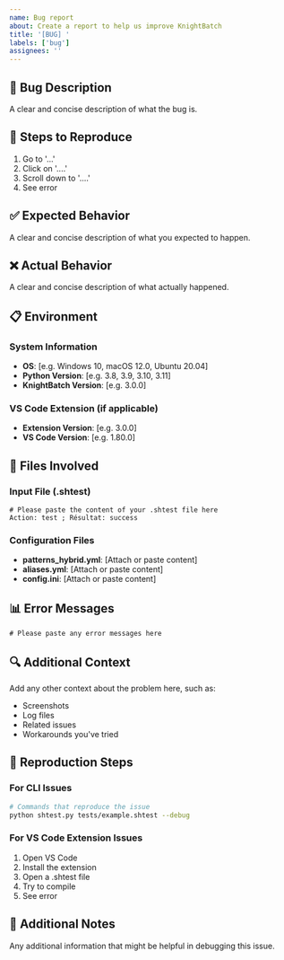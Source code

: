 ```yaml
---
name: Bug report
about: Create a report to help us improve KnightBatch
title: '[BUG] '
labels: ['bug']
assignees: ''
---
```


## 🐛 Bug Description

A clear and concise description of what the bug is.

## 🔄 Steps to Reproduce

1. Go to '...'
2. Click on '....'
3. Scroll down to '....'
4. See error

## ✅ Expected Behavior

A clear and concise description of what you expected to happen.

## ❌ Actual Behavior

A clear and concise description of what actually happened.

## 📋 Environment

### System Information
- **OS**: [e.g. Windows 10, macOS 12.0, Ubuntu 20.04]
- **Python Version**: [e.g. 3.8, 3.9, 3.10, 3.11]
- **KnightBatch Version**: [e.g. 3.0.0]

### VS Code Extension (if applicable)
- **Extension Version**: [e.g. 3.0.0]
- **VS Code Version**: [e.g. 1.80.0]

## 📁 Files Involved

### Input File (.shtest)
```shtest
# Please paste the content of your .shtest file here
Action: test ; Résultat: success
```

### Configuration Files
- **patterns_hybrid.yml**: [Attach or paste content]
- **aliases.yml**: [Attach or paste content]
- **config.ini**: [Attach or paste content]

## 📊 Error Messages

```
# Please paste any error messages here
```

## 🔍 Additional Context

Add any other context about the problem here, such as:
- Screenshots
- Log files
- Related issues
- Workarounds you've tried

## 🧪 Reproduction Steps

### For CLI Issues
```bash
# Commands that reproduce the issue
python shtest.py tests/example.shtest --debug
```

### For VS Code Extension Issues
1. Open VS Code
2. Install the extension
3. Open a .shtest file
4. Try to compile
5. See error

## 📝 Additional Notes

Any additional information that might be helpful in debugging this issue. 